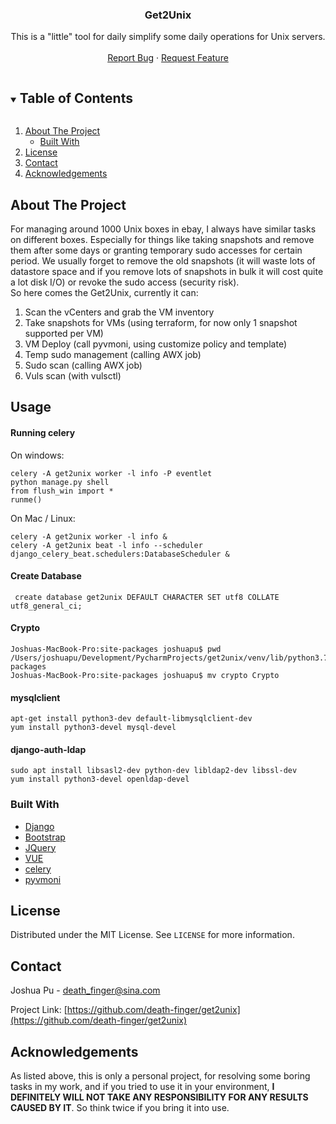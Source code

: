 <p align="center">
  <h3 align="center">Get2Unix</h3>

  <p align="center">
    This is a "little" tool for daily simplify some daily operations for Unix servers.
    <br />
    <br />
    <a href="https://github.com/death-finger/get2unix/issues">Report Bug</a>
    ·
    <a href="https://github.com/death-finger/get2unix/issues">Request Feature</a>
  </p>
</p>

<!-- TABLE OF CONTENTS -->
<details open="open">
  <summary><h2 style="display: inline-block">Table of Contents</h2></summary>
  <ol>
    <li>
      <a href="#about-the-project">About The Project</a>
      <ul>
        <li><a href="#built-with">Built With</a></li>
      </ul>
    </li>
    <li><a href="#license">License</a></li>
    <li><a href="#contact">Contact</a></li>
    <li><a href="#acknowledgements">Acknowledgements</a></li>
  </ol>
</details>



<!-- ABOUT THE PROJECT -->
## About The Project

For managing around 1000 Unix boxes in ebay, I always have similar tasks on different boxes.
Especially for things like taking snapshots and remove them after some days or granting temporary sudo accesses for 
certain period. We usually forget to remove the old snapshots (it will waste lots of datastore space and if you remove 
lots of snapshots in bulk it will cost quite a lot disk I/O) or revoke the sudo access (security risk).
<br />
So here comes the Get2Unix, currently it can:
1. Scan the vCenters and grab the VM inventory
2. Take snapshots for VMs (using terraform, for now only 1 snapshot supported per VM)
3. VM Deploy (call pyvmoni, using customize policy and template)
4. Temp sudo management (calling AWX job)
5. Sudo scan (calling AWX job)
6. Vuls scan (with vulsctl)

<!-- Usage -->
## Usage

#### Running celery
On windows:
```shell script
celery -A get2unix worker -l info -P eventlet
python manage.py shell
from flush_win import *
runme()
```
On Mac / Linux:
```shell script
celery -A get2unix worker -l info &
celery -A get2unix beat -l info --scheduler django_celery_beat.schedulers:DatabaseScheduler &
```

#### Create Database
```mysql
 create database get2unix DEFAULT CHARACTER SET utf8 COLLATE utf8_general_ci;
```

#### Crypto
```shell script
Joshuas-MacBook-Pro:site-packages joshuapu$ pwd
/Users/joshuapu/Development/PycharmProjects/get2unix/venv/lib/python3.7/site-packages
Joshuas-MacBook-Pro:site-packages joshuapu$ mv crypto Crypto
```

#### mysqlclient
```shell script
apt-get install python3-dev default-libmysqlclient-dev
yum install python3-devel mysql-devel 
```

#### django-auth-ldap
```shell script
sudo apt install libsasl2-dev python-dev libldap2-dev libssl-dev
yum install python3-devel openldap-devel
```



### Built With

* [Django](https://www.djangoproject.com/)
* [Bootstrap](https://getbootstrap.com)
* [JQuery](https://jquery.com)
* [VUE](https://vuejs.org/)
* [celery](https://docs.celeryproject.org/en/stable/)
* [pyvmoni](https://github.com/vmware/pyvmomi)


<!-- LICENSE -->
## License

Distributed under the MIT License. See `LICENSE` for more information.

<!-- CONTACT -->
## Contact

Joshua Pu - death_finger@sina.com

Project Link: [https://github.com/death-finger/get2unix](https://github.com/death-finger/get2unix)



<!-- ACKNOWLEDGEMENTS -->
## Acknowledgements
As listed above, this is only a personal project, for resolving some boring tasks in my work, and if you tried to use it 
in your environment, **I DEFINITELY WILL NOT TAKE ANY RESPONSIBILITY FOR ANY RESULTS CAUSED BY IT**. So think twice if 
you bring it into use.
